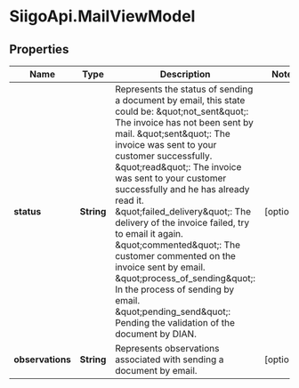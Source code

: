 # SiigoApi.MailViewModel

## Properties

Name | Type | Description | Notes
------------ | ------------- | ------------- | -------------
**status** | **String** | Represents the status of sending a document by email, this state could be:  \&quot;not_sent\&quot;: The invoice has not been sent by mail.  \&quot;sent\&quot;: The invoice was sent to your customer successfully.  \&quot;read\&quot;: The invoice was sent to your customer successfully and he has already read it.  \&quot;failed_delivery\&quot;: The delivery of the invoice failed, try to email it again.  \&quot;commented\&quot;: The customer commented on the invoice sent by email.   \&quot;process_of_sending\&quot;: In the process of sending by email.  \&quot;pending_send\&quot;: Pending the validation of the document by DIAN. | [optional] 
**observations** | **String** | Represents observations associated with sending a document by email. | [optional] 


